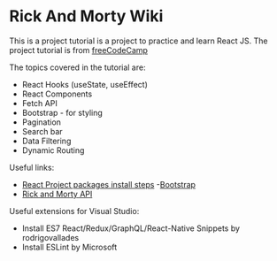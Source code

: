 # Rick And Morty Wiki
This is a project tutorial is a project to practice and learn React JS. The project tutorial is from [freeCodeCamp](https://www.freecodecamp.org/news/react-js-project-build-a-rick-and-morty-character-wiki/)

The topics covered in the tutorial are:
- React Hooks (useState, useEffect)
- React Components
- Fetch API
- Bootstrap - for styling
- Pagination
- Search bar
- Data Filtering
- Dynamic Routing

Useful links:
- [React Project packages install steps](https://github.com/JoyShaheb/React-Projects/tree/main/Level-1/rick-morty-wiki)
-[Bootstrap](https://getbootstrap.com/docs/5.2/getting-started/introduction/)
- [Rick and Morty API](https://rickandmortyapi.com/)

Useful extensions for Visual Studio:
- Install ES7 React/Redux/GraphQL/React-Native Snippets by rodrigovallades
- Install ESLint by Microsoft
